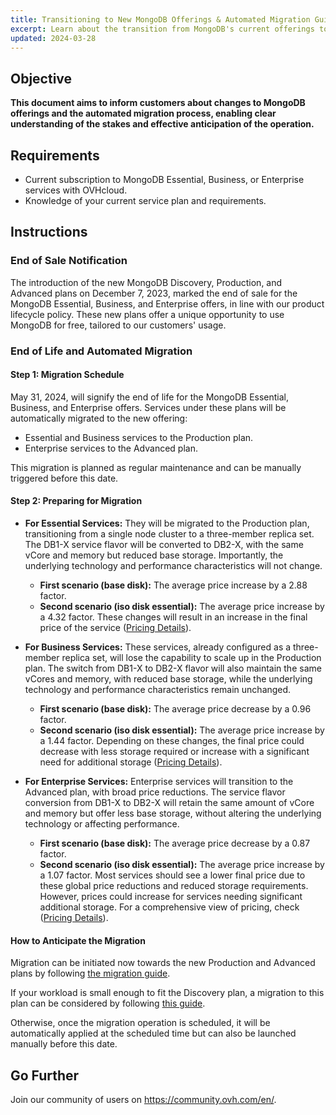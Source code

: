 ```yaml
---
title: Transitioning to New MongoDB Offerings & Automated Migration Guide
excerpt: Learn about the transition from MongoDB's current offerings to the new plans and understand the automated migration process to effectively plan your transition.
updated: 2024-03-28
---
```


## Objective

**This document aims to inform customers about changes to MongoDB offerings and the automated migration process, enabling clear understanding of the stakes and effective anticipation of the operation.**

## Requirements

- Current subscription to MongoDB Essential, Business, or Enterprise services with OVHcloud.
- Knowledge of your current service plan and requirements.

## Instructions

### End of Sale Notification

The introduction of the new MongoDB Discovery, Production, and Advanced plans on December 7, 2023, marked the end of sale for the MongoDB Essential, Business, and Enterprise offers, in line with our product lifecycle policy. These new plans offer a unique opportunity to use MongoDB for free, tailored to our customers' usage.

### End of Life and Automated Migration

#### Step 1: Migration Schedule

May 31, 2024, will signify the end of life for the MongoDB Essential, Business, and Enterprise offers. Services under these plans will be automatically migrated to the new offering:
- Essential and Business services to the Production plan.
- Enterprise services to the Advanced plan.

This migration is planned as regular maintenance and can be manually triggered before this date.

#### Step 2: Preparing for Migration

- **For Essential Services:** They will be migrated to the Production plan, transitioning from a single node cluster to a three-member replica set. The DB1-X service flavor will be converted to DB2-X, with the same vCore and memory but reduced base storage. Importantly, the underlying technology and performance characteristics will not change. 
    - **First scenario (base disk):** The average price increase by a 2.88 factor.
    - **Second scenario (iso disk essential):** The average price increase by a 4.32 factor.
  These changes will result in an increase in the final price of the service ([Pricing Details](https://www.ovhcloud.com/en-gb/public-cloud/prices/)).

- **For Business Services:** These services, already configured as a three-member replica set, will lose the capability to scale up in the Production plan. The switch from DB1-X to DB2-X flavor will also maintain the same vCores and memory, with reduced base storage, while the underlying technology and performance characteristics remain unchanged.
    - **First scenario (base disk):** The average price decrease by a 0.96 factor.
    - **Second scenario (iso disk essential):** The average price increase by a 1.44 factor.
  Depending on these changes, the final price could decrease with less storage required or increase with a significant need for additional storage ([Pricing Details](https://www.ovhcloud.com/en-gb/public-cloud/prices/)).

- **For Enterprise Services:** Enterprise services will transition to the Advanced plan, with broad price reductions. The service flavor conversion from DB1-X to DB2-X will retain the same amount of vCore and memory but offer less base storage, without altering the underlying technology or affecting performance.
    - **First scenario (base disk):** The average price decrease by a 0.87 factor.
    - **Second scenario (iso disk essential):** The average price increase by a 1.07 factor.
  Most services should see a lower final price due to these global price reductions and reduced storage requirements. However, prices could increase for services needing significant additional storage. For a comprehensive view of pricing, check ([Pricing Details](https://www.ovhcloud.com/en-gb/public-cloud/prices/)).
  
#### How to Anticipate the Migration

Migration can be initiated now towards the new Production and Advanced plans by following [the migration guide](https://help.ovhcloud.com/csm/en-gb-public-cloud-databases-mongodb-migrate-production-advanced-cli?id=kb_article_view&sysparm_article=KB0061012).

If your workload is small enough to fit the Discovery plan, a migration to this plan can be considered by following [this guide](https://help.ovhcloud.com/csm/en-gb-public-cloud-databases-mongodb-migrate-discovery-cli?id=kb_article_view&sysparm_article=KB0060713). 

Otherwise, once the migration operation is scheduled, it will be automatically applied at the scheduled time but can also be launched manually before this date.

## Go Further

Join our community of users on <https://community.ovh.com/en/>.
